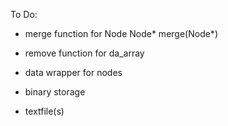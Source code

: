 To Do:

- merge function for Node  Node* merge(Node*)

- remove function for da_array

- data wrapper for nodes

- binary storage

- textfile(s)


